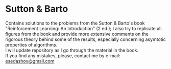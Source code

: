# Sutton & Barto
Contains solutions to the problems from the Sutton & Barto's book "Reinforcement Learning: An Introduction" (2 ed.); 
I also try to replicate all figures from the book and provide more extensive comments on the rigorous theory
behind some of the results, especially concerning asymtotic properties of algorithms. <br>
I will update repository as I go through the material in the book. <br>
If you find any mistakes, please, contact me by e-mail: esedashov@gmail.com
